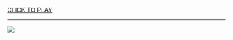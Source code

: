 
<a href="https://premium76.site?title=sledding_game_unblocked&ref=13M">CLICK TO PLAY</a></h3>
<hr>

<a href="https://premium76.site?title=sledding_game_unblocked&ref=13M"><img src="https://clearcache.store/games.png"></a>


